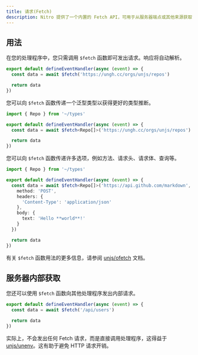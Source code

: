 ```yaml
---
title: 请求(Fetch)
description: Nitro 提供了一个内置的 Fetch API，可用于从服务器端点或其他来源获取数据。它建立在 unjs/ofetch 之上。
---
```


## 用法

在您的处理程序中，您只需调用 `$fetch` 函数即可发出请求。响应将自动解析。

```typescript [Router Handler]
export default defineEventHandler(async (event) => {
  const data = await $fetch('https://ungh.cc/orgs/unjs/repos')

  return data
})
```

您可以向 `$fetch` 函数传递一个泛型类型以获得更好的类型推断。

```typescript [Router Handler]
import { Repo } from '~/types'

export default defineEventHandler(async (event) => {
  const data = await $fetch<Repo[]>('https://ungh.cc/orgs/unjs/repos')

  return data
})
```

您可以向 `$fetch` 函数传递许多选项，例如方法、请求头、请求体、查询等。

```typescript [Router Handler]
import { Repo } from '~/types'

export default defineEventHandler(async (event) => {
  const data = await $fetch<Repo[]>('https://api.github.com/markdown', {
    method: 'POST',
    headers: {
      'Content-Type': 'application/json'
    },
    body: {
      text: 'Hello **world**!'
    }
  })

  return data
})
```

有关 `$fetch` 函数用法的更多信息，请参阅 [unjs/ofetch](https://ofetch.unjs.io/) 文档。

## 服务器内部获取

您还可以使用 `$fetch` 函数向其他处理程序发出内部请求。

```typescript [Router Handler]
export default defineEventHandler(async (event) => {
  const data = await $fetch('/api/users')

  return data
})
```

实际上，不会发出任何 Fetch 请求，而是直接调用处理程序，这得益于 [unjs/unenv](https://unenv.unjs.io/)。这有助于避免 HTTP 请求开销。

